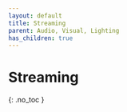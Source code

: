```yaml
---
layout: default
title: Streaming
parent: Audio, Visual, Lighting
has_children: true
---
```


# Streaming
{: .no_toc }